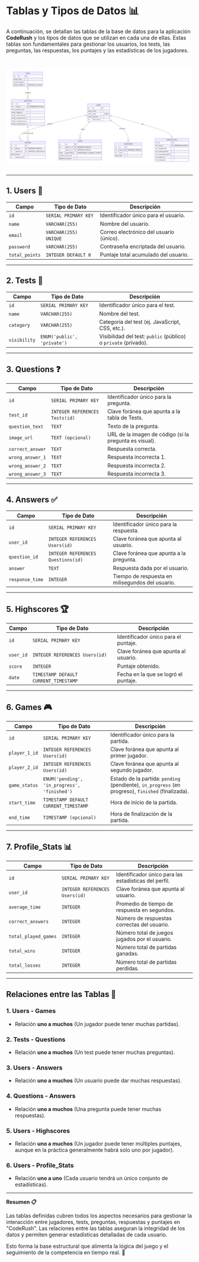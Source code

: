 # **Tablas y Tipos de Datos 📊**

A continuación, se detallan las tablas de la base de datos para la aplicación **CodeRush** y los tipos de datos que se utilizan en cada una de ellas. Estas tablas son fundamentales para gestionar los usuarios, los tests, las preguntas, las respuestas, los puntajes y las estadísticas de los jugadores.

# ![Diagrama DB](./imgs/db_diagram.png)
---

## **1. Users 👤**

| **Campo**          | **Tipo de Dato**         | **Descripción**                                                      |
|--------------------|--------------------------|----------------------------------------------------------------------|
| `id`               | `SERIAL PRIMARY KEY`     | Identificador único para el usuario.                                 |
| `name`             | `VARCHAR(255)`            | Nombre del usuario.                                                  |
| `email`            | `VARCHAR(255) UNIQUE`     | Correo electrónico del usuario (único).                              |
| `password`         | `VARCHAR(255)`            | Contraseña encriptada del usuario.                                   |
| `total_points`     | `INTEGER DEFAULT 0`      | Puntaje total acumulado del usuario.                                 |

---

## **2. Tests 📝**

| **Campo**          | **Tipo de Dato**         | **Descripción**                                                      |
|--------------------|--------------------------|----------------------------------------------------------------------|
| `id`               | `SERIAL PRIMARY KEY`     | Identificador único para el test.                                    |
| `name`             | `VARCHAR(255)`            | Nombre del test.                                                     |
| `category`         | `VARCHAR(255)`            | Categoría del test (ej. JavaScript, CSS, etc.).                      |
| `visibility`       | `ENUM('public', 'private')` | Visibilidad del test: `public` (público) o `private` (privado).    |

---

## **3. Questions ❓**

| **Campo**          | **Tipo de Dato**         | **Descripción**                                                      |
|--------------------|--------------------------|----------------------------------------------------------------------|
| `id`               | `SERIAL PRIMARY KEY`     | Identificador único para la pregunta.                                |
| `test_id`          | `INTEGER REFERENCES Tests(id)` | Clave foránea que apunta a la tabla de Tests.                      |
| `question_text`    | `TEXT`                   | Texto de la pregunta.                                                |
| `image_url`        | `TEXT (opcional)`        | URL de la imagen de código (si la pregunta es visual).               |
| `correct_answer`   | `TEXT`                   | Respuesta correcta.                                                  |
| `wrong_answer_1`   | `TEXT`                   | Respuesta incorrecta 1.                                              |
| `wrong_answer_2`   | `TEXT`                   | Respuesta incorrecta 2.                                              |
| `wrong_answer_3`   | `TEXT`                   | Respuesta incorrecta 3.                                              |

---

## **4. Answers ✅**

| **Campo**          | **Tipo de Dato**         | **Descripción**                                                      |
|--------------------|--------------------------|----------------------------------------------------------------------|
| `id`               | `SERIAL PRIMARY KEY`     | Identificador único para la respuesta.                               |
| `user_id`          | `INTEGER REFERENCES Users(id)` | Clave foránea que apunta al usuario.                              |
| `question_id`      | `INTEGER REFERENCES Questions(id)` | Clave foránea que apunta a la pregunta.                          |
| `answer`           | `TEXT`                   | Respuesta dada por el usuario.                                       |
| `response_time`    | `INTEGER`                | Tiempo de respuesta en milisegundos del usuario.                     |

---

## **5. Highscores 🏆**

| **Campo**          | **Tipo de Dato**         | **Descripción**                                                      |
|--------------------|--------------------------|----------------------------------------------------------------------|
| `id`               | `SERIAL PRIMARY KEY`     | Identificador único para el puntaje.                                 |
| `user_id`          | `INTEGER REFERENCES Users(id)` | Clave foránea que apunta al usuario.                              |
| `score`            | `INTEGER`                | Puntaje obtenido.                                                   |
| `date`             | `TIMESTAMP DEFAULT CURRENT_TIMESTAMP` | Fecha en la que se logró el puntaje.                          |

---

## **6. Games 🎮**

| **Campo**          | **Tipo de Dato**         | **Descripción**                                                      |
|--------------------|--------------------------|----------------------------------------------------------------------|
| `id`               | `SERIAL PRIMARY KEY`     | Identificador único para la partida.                                 |
| `player_1_id`      | `INTEGER REFERENCES Users(id)` | Clave foránea que apunta al primer jugador.                        |
| `player_2_id`      | `INTEGER REFERENCES Users(id)` | Clave foránea que apunta al segundo jugador.                       |
| `game_status`      | `ENUM('pending', 'in_progress', 'finished')` | Estado de la partida: `pending` (pendiente), `in_progress` (en progreso), `finished` (finalizada). |
| `start_time`       | `TIMESTAMP DEFAULT CURRENT_TIMESTAMP` | Hora de inicio de la partida.                                      |
| `end_time`         | `TIMESTAMP (opcional)`   | Hora de finalización de la partida.                                 |

---

## **7. Profile_Stats 📊**

| **Campo**          | **Tipo de Dato**         | **Descripción**                                                      |
|--------------------|--------------------------|----------------------------------------------------------------------|
| `id`               | `SERIAL PRIMARY KEY`     | Identificador único para las estadísticas del perfil.                |
| `user_id`          | `INTEGER REFERENCES Users(id)` | Clave foránea que apunta al usuario.                              |
| `average_time`     | `INTEGER`                | Promedio de tiempo de respuesta en segundos.                         |
| `correct_answers`  | `INTEGER`                | Número de respuestas correctas del usuario.                          |
| `total_played_games` | `INTEGER`              | Número total de juegos jugados por el usuario.                       |
| `total_wins`       | `INTEGER`                | Número total de partidas ganadas.                                   |
| `total_losses`     | `INTEGER`                | Número total de partidas perdidas.                                   |

---

## **Relaciones entre las Tablas 🔗**

### **1. Users - Games**
- Relación **uno a muchos** (Un jugador puede tener muchas partidas).

### **2. Tests - Questions**
- Relación **uno a muchos** (Un test puede tener muchas preguntas).

### **3. Users - Answers**
- Relación **uno a muchos** (Un usuario puede dar muchas respuestas).

### **4. Questions - Answers**
- Relación **uno a muchos** (Una pregunta puede tener muchas respuestas).

### **5. Users - Highscores**
- Relación **uno a muchos** (Un jugador puede tener múltiples puntajes, aunque en la práctica generalmente habrá solo uno por jugador).

### **6. Users - Profile_Stats**
- Relación **uno a uno** (Cada usuario tendrá un único conjunto de estadísticas).

---

**Resumen 📋**

Las tablas definidas cubren todos los aspectos necesarios para gestionar la interacción entre jugadores, tests, preguntas, respuestas y puntajes en "CodeRush". Las relaciones entre las tablas aseguran la integridad de los datos y permiten generar estadísticas detalladas de cada usuario. 

Esto forma la base estructural que alimenta la lógica del juego y el seguimiento de la competencia en tiempo real. 🚀
